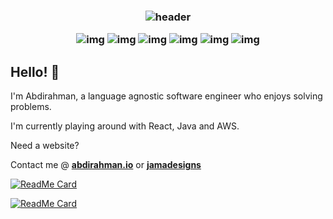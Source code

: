 <!---
abdirahmanjama/abdirahmanjama is a ✨ special ✨ repository because its `README.md` (this file) appears on your GitHub profile.
You can click the Preview link to take a look at your changes.
--->

<h3 align="center">

  ![header](https://user-images.githubusercontent.com/59575502/127335491-fdba1874-e943-4d3c-ab8c-678ffe22f8b8.png)

![img](https://custom-icon-badges.herokuapp.com/badge/Repo-blue.svg?logo=repo)
![img](https://custom-icon-badges.herokuapp.com/badge/Star-yellow.svg?logo=star)
![img](https://custom-icon-badges.herokuapp.com/badge/Issue-red.svg?logo=issue)
![img](https://custom-icon-badges.herokuapp.com/badge/Fork-orange.svg?logo=fork)
![img](https://custom-icon-badges.herokuapp.com/badge/Commit-green.svg?logo=commit)
![img](https://custom-icon-badges.herokuapp.com/badge/Pull%20Request-purple.svg?logo=pr)

  </h3>
  
## Hello! 👋 

I'm Abdirahman, a language agnostic software engineer who enjoys solving problems.

I'm currently playing around with React, Java and AWS. 

Need a website? 

Contact me @ **[abdirahman.io](https://abdirahman.io)** or **[jamadesigns](https://jamadesigns.tech)**

[![ReadMe Card](https://github-readme-stats.vercel.app/api?username=abdirahmanjama&show_icons=true&theme=vue-dark&include_all_commits=true&count_private=true)]()

[![ReadMe Card](https://github-readme-stats.vercel.app/api/top-langs?username=abdirahmanjama&show_icons=true&theme=vue-dark&include_all_commits=true&count_private=false)]()
